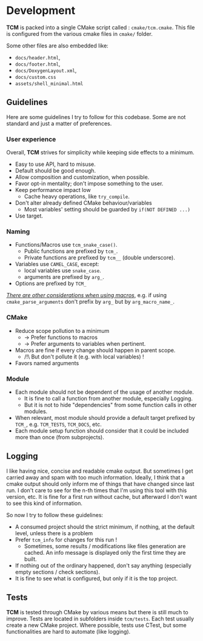 # Development

__TCM__ is packed into a single CMake script called : `cmake/tcm.cmake`.
This file is configured from the various cmake files in `cmake/` folder.

Some other files are also embedded like:
* `docs/header.html`, 
* `docs/footer.html`, 
* `docs/DoxygenLayout.xml`, 
* `docs/custom.css` 
* `assets/shell_minimal.html` 
 

## Guidelines

Here are some guidelines I try to follow for this codebase.
Some are not standard and just a matter of preferences.


### User experience

Overall, __TCM__ strives for simplicity while keeping side effects to a minimum.

* Easy to use API, hard to misuse.
* Default should be good enough.
* Allow composition and customization, when possible.
* Favor opt-in mentality; don't impose something to the user.
* Keep performance impact low
  * Cache heavy operations, like `try_compile`.
* Don't alter already defined CMake behaviour/variables
  * Most variables' setting should be guarded by `if(NOT DEFINED ...)`
* Use target.


### Naming

* Functions/Macros use `tcm_snake_case()`.
  * Public functions are prefixed by `tcm_`.
  * Private functions are prefixed by `tcm__` (double underscore). 
* Variables use `CAMEL_CASE`, except:
  * local variables use `snake_case`.
  * arguments are prefixed by `arg_`.
* Options are prefixed by `TCM_`

_[There are other considerations when using macros](https://cmake.org/cmake/help/latest/command/cmake_parse_arguments.html)_,
e.g. if using `cmake_parse_arguments` don't prefix by `arg_` but by `arg_macro_name_`.


### CMake

* Reduce scope pollution to a minimum
  * -> Prefer functions to macros
  * -> Prefer arguments to variables when pertinent.
* Macros are fine if every change should happen in parent scope.
  * /!\ But don't pollute it (e.g. with local variables) !
* Favors named arguments


### Module

* Each module should not be dependent of the usage of another module.
  * It is fine to call a function from another module, especially Logging.
  * But it is not to hide "dependencies" from some function calls in other modules.
* When relevant, most module should provide a default target prefixed by `TCM_`, e.g. `TCM_TESTS`, `TCM_DOCS`, etc.
* Each module setup function should consider that it could be included more than once (from subprojects).
 

## Logging

I like having nice, concise and readable cmake output. 
But sometimes I get carried away and spam with too much information.
Ideally, I think that a cmake output should only inform me of things that have changed since last run.
I don't care to see for the n-th times that I'm using this tool with this version, etc.
It is fine for a first run without cache, but afterward I don't want to see this kind of information.

So now I try to follow these guidelines:

* A consumed project should the strict minimum, if nothing, at the default level, unless there is a problem
* Prefer `tcm_info` for changes for this run !
  * Sometimes, some results / modifications like files generation are cached. 
    An info message is displayed only the first time they are built.
* If nothing out of the ordinary happened, don't say anything (especially empty sections / check sections).
* It is fine to see what is configured, but only if it is the top project.


## Tests

__TCM__ is tested through CMake by various means but there is still much to improve.
Tests are located in subfolders inside `tcm/tests`.
Each test usually create a new CMake project.
Where possible, tests use CTest, but some functionalities are hard to automate (like logging).
